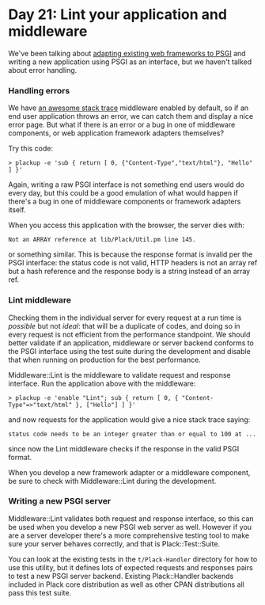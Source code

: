 # Day 21: Lint your application and middleware

We've been talking about [adapting existing web frameworks to PSGI][1] and writing a new application using PSGI as an interface, but we haven't talked about error handling.

### Handling errors

We have [an awesome stack trace][2] middleware enabled by default, so if an end user application throws an error, we can catch them and display a nice error page. But what if there is an error or a bug in one of middleware components, or web application framework adapters themselves?

Try this code:

```
> plackup -e 'sub { return [ 0, {"Content-Type","text/html"}, "Hello" ] }'
```

Again, writing a raw PSGI interface is not something end users would do every day, but this could be a good emulation of what would happen if there's a bug in one of middleware components or framework adapters itself.

When you access this application with the browser, the server dies with:

```
Not an ARRAY reference at lib/Plack/Util.pm line 145.
```

or something similar. This is because the response format is invalid per the PSGI interface: the status code is not valid, HTTP headers is not an array ref but a hash reference and the response body is a string instead of an array ref.

### Lint middleware

Checking them in the individual server for every request at a run time is _possible_ but not _ideal_: that will be a duplicate of codes, and doing so in every request is not efficient from the performance standpoint. We should better validate if an application, middleware or server backend conforms to the PSGI interface using the test suite during the development and disable that when running on production for the best performance.

Middleware::Lint is the middleware to validate request and response interface. Run the application above with the middleware:

```
> plackup -e 'enable "Lint"; sub { return [ 0, { "Content-Type"=>"text/html" }, ["Hello"] ] }'
```

and now requests for the application would give a nice stack trace saying:

```
status code needs to be an integer greater than or equal to 100 at ...
```

since now the Lint middleware checks if the response in the valid PSGI format.

When you develop a new framework adapter or a middleware component, be sure to check with Middleware::Lint during the development.

### Writing a new PSGI server

Middleware::Lint validates both request and response interface, so this can be used when you develop a new PSGI web server as well. However if you are a server developer there's a more comprehensive testing tool to make sure your server behaves correctly, and that is Plack::Test::Suite.

You can look at the existing tests in the `t/Plack-Handler` directory for how to use this utility, but it defines lots of expected requests and responses pairs to test a new PSGI server backend. Existing Plack::Handler backends included in Plack core distribution as well as other CPAN distributions all pass this test suite.

  [1]: http://advent.plackperl.org/2009/12/day-8-adapting-web-frameworks-to-psgi.html
  [2]: http://advent.plackperl.org/2009/12/day-3-using-plackup.html

